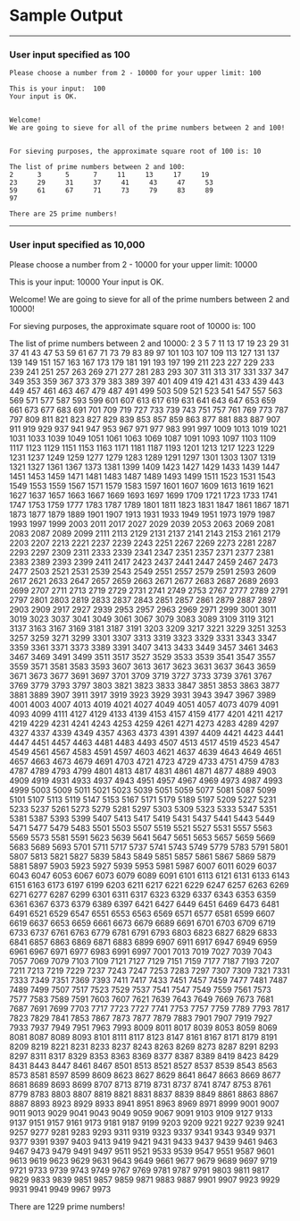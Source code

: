 # Sample Output #

----
### User input specified as 100 ###


    Please choose a number from 2 - 10000 for your upper limit: 100

    This is your input:  100
    Your input is OK.


    Welcome!
    We are going to sieve for all of the prime numbers between 2 and 100!


    For sieving purposes, the approximate square root of 100 is: 10

    The list of prime numbers between 2 and 100:
    2      3      5      7     11     13     17     19
    23     29     31     37     41     43     47     53
    59     61     67     71     73     79     83     89
    97

    There are 25 prime numbers!

    
----
### User input specified as 10,000 ###


Please choose a number from 2 - 10000 for your upper limit: 10000

This is your input:  10000
Your input is OK.


Welcome!
We are going to sieve for all of the prime numbers between 2 and 10000!


For sieving purposes, the approximate square root of 10000 is: 100

The list of prime numbers between 2 and 10000:
2      3      5      7     11     13     17     19
23     29     31     37     41     43     47     53
59     61     67     71     73     79     83     89
97    101    103    107    109    113    127    131
137    139    149    151    157    163    167    173
179    181    191    193    197    199    211    223
227    229    233    239    241    251    257    263
269    271    277    281    283    293    307    311
313    317    331    337    347    349    353    359
367    373    379    383    389    397    401    409
419    421    431    433    439    443    449    457
461    463    467    479    487    491    499    503
509    521    523    541    547    557    563    569
571    577    587    593    599    601    607    613
617    619    631    641    643    647    653    659
661    673    677    683    691    701    709    719
727    733    739    743    751    757    761    769
773    787    797    809    811    821    823    827
829    839    853    857    859    863    877    881
883    887    907    911    919    929    937    941
947    953    967    971    977    983    991    997
1009   1013   1019   1021   1031   1033   1039   1049
1051   1061   1063   1069   1087   1091   1093   1097
1103   1109   1117   1123   1129   1151   1153   1163
1171   1181   1187   1193   1201   1213   1217   1223
1229   1231   1237   1249   1259   1277   1279   1283
1289   1291   1297   1301   1303   1307   1319   1321
1327   1361   1367   1373   1381   1399   1409   1423
1427   1429   1433   1439   1447   1451   1453   1459
1471   1481   1483   1487   1489   1493   1499   1511
1523   1531   1543   1549   1553   1559   1567   1571
1579   1583   1597   1601   1607   1609   1613   1619
1621   1627   1637   1657   1663   1667   1669   1693
1697   1699   1709   1721   1723   1733   1741   1747
1753   1759   1777   1783   1787   1789   1801   1811
1823   1831   1847   1861   1867   1871   1873   1877
1879   1889   1901   1907   1913   1931   1933   1949
1951   1973   1979   1987   1993   1997   1999   2003
2011   2017   2027   2029   2039   2053   2063   2069
2081   2083   2087   2089   2099   2111   2113   2129
2131   2137   2141   2143   2153   2161   2179   2203
2207   2213   2221   2237   2239   2243   2251   2267
2269   2273   2281   2287   2293   2297   2309   2311
2333   2339   2341   2347   2351   2357   2371   2377
2381   2383   2389   2393   2399   2411   2417   2423
2437   2441   2447   2459   2467   2473   2477   2503
2521   2531   2539   2543   2549   2551   2557   2579
2591   2593   2609   2617   2621   2633   2647   2657
2659   2663   2671   2677   2683   2687   2689   2693
2699   2707   2711   2713   2719   2729   2731   2741
2749   2753   2767   2777   2789   2791   2797   2801
2803   2819   2833   2837   2843   2851   2857   2861
2879   2887   2897   2903   2909   2917   2927   2939
2953   2957   2963   2969   2971   2999   3001   3011
3019   3023   3037   3041   3049   3061   3067   3079
3083   3089   3109   3119   3121   3137   3163   3167
3169   3181   3187   3191   3203   3209   3217   3221
3229   3251   3253   3257   3259   3271   3299   3301
3307   3313   3319   3323   3329   3331   3343   3347
3359   3361   3371   3373   3389   3391   3407   3413
3433   3449   3457   3461   3463   3467   3469   3491
3499   3511   3517   3527   3529   3533   3539   3541
3547   3557   3559   3571   3581   3583   3593   3607
3613   3617   3623   3631   3637   3643   3659   3671
3673   3677   3691   3697   3701   3709   3719   3727
3733   3739   3761   3767   3769   3779   3793   3797
3803   3821   3823   3833   3847   3851   3853   3863
3877   3881   3889   3907   3911   3917   3919   3923
3929   3931   3943   3947   3967   3989   4001   4003
4007   4013   4019   4021   4027   4049   4051   4057
4073   4079   4091   4093   4099   4111   4127   4129
4133   4139   4153   4157   4159   4177   4201   4211
4217   4219   4229   4231   4241   4243   4253   4259
4261   4271   4273   4283   4289   4297   4327   4337
4339   4349   4357   4363   4373   4391   4397   4409
4421   4423   4441   4447   4451   4457   4463   4481
4483   4493   4507   4513   4517   4519   4523   4547
4549   4561   4567   4583   4591   4597   4603   4621
4637   4639   4643   4649   4651   4657   4663   4673
4679   4691   4703   4721   4723   4729   4733   4751
4759   4783   4787   4789   4793   4799   4801   4813
4817   4831   4861   4871   4877   4889   4903   4909
4919   4931   4933   4937   4943   4951   4957   4967
4969   4973   4987   4993   4999   5003   5009   5011
5021   5023   5039   5051   5059   5077   5081   5087
5099   5101   5107   5113   5119   5147   5153   5167
5171   5179   5189   5197   5209   5227   5231   5233
5237   5261   5273   5279   5281   5297   5303   5309
5323   5333   5347   5351   5381   5387   5393   5399
5407   5413   5417   5419   5431   5437   5441   5443
5449   5471   5477   5479   5483   5501   5503   5507
5519   5521   5527   5531   5557   5563   5569   5573
5581   5591   5623   5639   5641   5647   5651   5653
5657   5659   5669   5683   5689   5693   5701   5711
5717   5737   5741   5743   5749   5779   5783   5791
5801   5807   5813   5821   5827   5839   5843   5849
5851   5857   5861   5867   5869   5879   5881   5897
5903   5923   5927   5939   5953   5981   5987   6007
6011   6029   6037   6043   6047   6053   6067   6073
6079   6089   6091   6101   6113   6121   6131   6133
6143   6151   6163   6173   6197   6199   6203   6211
6217   6221   6229   6247   6257   6263   6269   6271
6277   6287   6299   6301   6311   6317   6323   6329
6337   6343   6353   6359   6361   6367   6373   6379
6389   6397   6421   6427   6449   6451   6469   6473
6481   6491   6521   6529   6547   6551   6553   6563
6569   6571   6577   6581   6599   6607   6619   6637
6653   6659   6661   6673   6679   6689   6691   6701
6703   6709   6719   6733   6737   6761   6763   6779
6781   6791   6793   6803   6823   6827   6829   6833
6841   6857   6863   6869   6871   6883   6899   6907
6911   6917   6947   6949   6959   6961   6967   6971
6977   6983   6991   6997   7001   7013   7019   7027
7039   7043   7057   7069   7079   7103   7109   7121
7127   7129   7151   7159   7177   7187   7193   7207
7211   7213   7219   7229   7237   7243   7247   7253
7283   7297   7307   7309   7321   7331   7333   7349
7351   7369   7393   7411   7417   7433   7451   7457
7459   7477   7481   7487   7489   7499   7507   7517
7523   7529   7537   7541   7547   7549   7559   7561
7573   7577   7583   7589   7591   7603   7607   7621
7639   7643   7649   7669   7673   7681   7687   7691
7699   7703   7717   7723   7727   7741   7753   7757
7759   7789   7793   7817   7823   7829   7841   7853
7867   7873   7877   7879   7883   7901   7907   7919
7927   7933   7937   7949   7951   7963   7993   8009
8011   8017   8039   8053   8059   8069   8081   8087
8089   8093   8101   8111   8117   8123   8147   8161
8167   8171   8179   8191   8209   8219   8221   8231
8233   8237   8243   8263   8269   8273   8287   8291
8293   8297   8311   8317   8329   8353   8363   8369
8377   8387   8389   8419   8423   8429   8431   8443
8447   8461   8467   8501   8513   8521   8527   8537
8539   8543   8563   8573   8581   8597   8599   8609
8623   8627   8629   8641   8647   8663   8669   8677
8681   8689   8693   8699   8707   8713   8719   8731
8737   8741   8747   8753   8761   8779   8783   8803
8807   8819   8821   8831   8837   8839   8849   8861
8863   8867   8887   8893   8923   8929   8933   8941
8951   8963   8969   8971   8999   9001   9007   9011
9013   9029   9041   9043   9049   9059   9067   9091
9103   9109   9127   9133   9137   9151   9157   9161
9173   9181   9187   9199   9203   9209   9221   9227
9239   9241   9257   9277   9281   9283   9293   9311
9319   9323   9337   9341   9343   9349   9371   9377
9391   9397   9403   9413   9419   9421   9431   9433
9437   9439   9461   9463   9467   9473   9479   9491
9497   9511   9521   9533   9539   9547   9551   9587
9601   9613   9619   9623   9629   9631   9643   9649
9661   9677   9679   9689   9697   9719   9721   9733
9739   9743   9749   9767   9769   9781   9787   9791
9803   9811   9817   9829   9833   9839   9851   9857
9859   9871   9883   9887   9901   9907   9923   9929
9931   9941   9949   9967   9973

There are 1229 prime numbers!


